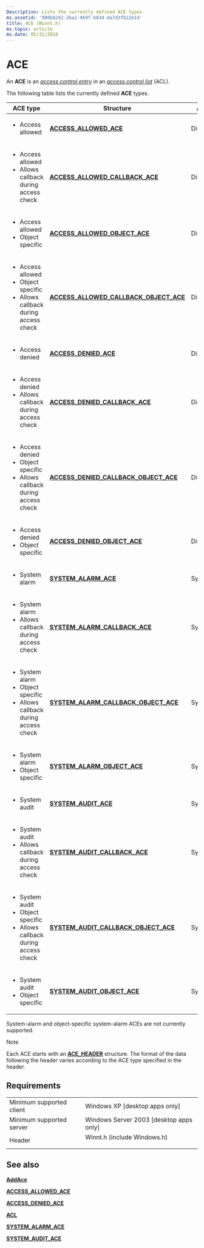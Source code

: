 ```yaml
---
Description: Lists the currently defined ACE types.
ms.assetid: '980b8242-2ba2-469f-b834-da7d3fb22e14'
title: ACE (Winnt.h)
ms.topic: article
ms.date: 05/31/2018
---
```


# ACE

An **ACE** is an [*access control entry*](https://docs.microsoft.com/windows/desktop/SecGloss/a-gly) in an [*access control list*](https://docs.microsoft.com/windows/desktop/SecGloss/a-gly) (ACL).

The following table lists the currently defined **ACE** types.



<table>
<colgroup>
<col style="width: 33%" />
<col style="width: 33%" />
<col style="width: 33%" />
</colgroup>
<thead>
<tr class="header">
<th>ACE type</th>
<th>Structure</th>
<th>ACL type</th>
</tr>
</thead>
<tbody>
<tr class="odd">
<td><ul>
<li>Access allowed</li>
</ul></td>
<td><a href="/windows/desktop/api/Winnt/ns-winnt-access_allowed_ace"><strong>ACCESS_ALLOWED_ACE</strong></a></td>
<td>Discretionary</td>
</tr>
<tr class="even">
<td><ul>
<li>Access allowed</li>
<li>Allows callback during access check</li>
</ul></td>
<td><a href="/windows/desktop/api/Winnt/ns-winnt-access_allowed_callback_ace"><strong>ACCESS_ALLOWED_CALLBACK_ACE</strong></a></td>
<td>Discretionary</td>
</tr>
<tr class="odd">
<td><ul>
<li>Access allowed</li>
<li>Object specific</li>
</ul></td>
<td><a href="/windows/desktop/api/Winnt/ns-winnt-access_allowed_object_ace"><strong>ACCESS_ALLOWED_OBJECT_ACE</strong></a></td>
<td>Discretionary</td>
</tr>
<tr class="even">
<td><ul>
<li>Access allowed</li>
<li>Object specific</li>
<li>Allows callback during access check</li>
</ul></td>
<td><a href="/windows/desktop/api/Winnt/ns-winnt-access_allowed_callback_object_ace"><strong>ACCESS_ALLOWED_CALLBACK_OBJECT_ACE</strong></a></td>
<td>Discretionary</td>
</tr>
<tr class="odd">
<td><ul>
<li>Access denied</li>
</ul></td>
<td><a href="/windows/desktop/api/Winnt/ns-winnt-access_denied_ace"><strong>ACCESS_DENIED_ACE</strong></a></td>
<td>Discretionary</td>
</tr>
<tr class="even">
<td><ul>
<li>Access denied</li>
<li>Allows callback during access check</li>
</ul></td>
<td><a href="/windows/desktop/api/Winnt/ns-winnt-access_denied_callback_ace"><strong>ACCESS_DENIED_CALLBACK_ACE</strong></a></td>
<td>Discretionary</td>
</tr>
<tr class="odd">
<td><ul>
<li>Access denied</li>
<li>Object specific</li>
<li>Allows callback during access check</li>
</ul></td>
<td><a href="/windows/desktop/api/Winnt/ns-winnt-access_denied_callback_object_ace"><strong>ACCESS_DENIED_CALLBACK_OBJECT_ACE</strong></a></td>
<td>Discretionary</td>
</tr>
<tr class="even">
<td><ul>
<li>Access denied</li>
<li>Object specific</li>
</ul></td>
<td><a href="/windows/desktop/api/Winnt/ns-winnt-access_denied_object_ace"><strong>ACCESS_DENIED_OBJECT_ACE</strong></a></td>
<td>Discretionary</td>
</tr>
<tr class="odd">
<td><ul>
<li>System alarm</li>
</ul></td>
<td><a href="/windows/desktop/api/Winnt/ns-winnt-system_alarm_ace"><strong>SYSTEM_ALARM_ACE</strong></a></td>
<td>System</td>
</tr>
<tr class="even">
<td><ul>
<li>System alarm</li>
<li>Allows callback during access check</li>
</ul></td>
<td><a href="/windows/desktop/api/Winnt/ns-winnt-system_alarm_callback_ace"><strong>SYSTEM_ALARM_CALLBACK_ACE</strong></a></td>
<td>System</td>
</tr>
<tr class="odd">
<td><ul>
<li>System alarm</li>
<li>Object specific</li>
<li>Allows callback during access check</li>
</ul></td>
<td><a href="/windows/desktop/api/Winnt/ns-winnt-system_alarm_callback_object_ace"><strong>SYSTEM_ALARM_CALLBACK_OBJECT_ACE</strong></a></td>
<td>System</td>
</tr>
<tr class="even">
<td><ul>
<li>System alarm</li>
<li>Object specific</li>
</ul></td>
<td><a href="https://docs.microsoft.com/windows/desktop/api/winnt/ns-winnt-system_alarm_object_ace"><strong>SYSTEM_ALARM_OBJECT_ACE</strong></a></td>
<td>System</td>
</tr>
<tr class="odd">
<td><ul>
<li>System audit</li>
</ul></td>
<td><a href="/windows/desktop/api/Winnt/ns-winnt-system_audit_ace"><strong>SYSTEM_AUDIT_ACE</strong></a></td>
<td>System</td>
</tr>
<tr class="even">
<td><ul>
<li>System audit</li>
<li>Allows callback during access check</li>
</ul></td>
<td><a href="/windows/desktop/api/Winnt/ns-winnt-system_audit_callback_ace"><strong>SYSTEM_AUDIT_CALLBACK_ACE</strong></a></td>
<td>System</td>
</tr>
<tr class="odd">
<td><ul>
<li>System audit</li>
<li>Object specific</li>
<li>Allows callback during access check</li>
</ul></td>
<td><a href="/windows/desktop/api/Winnt/ns-winnt-system_audit_callback_object_ace"><strong>SYSTEM_AUDIT_CALLBACK_OBJECT_ACE</strong></a></td>
<td>System</td>
</tr>
<tr class="even">
<td><ul>
<li>System audit</li>
<li>Object specific</li>
</ul></td>
<td><a href="/windows/desktop/api/Winnt/ns-winnt-system_alarm_object_ace"><strong>SYSTEM_AUDIT_OBJECT_ACE</strong></a></td>
<td>System</td>
</tr>
</tbody>
</table>



 

System-alarm and object-specific system-alarm ACEs are not currently supported.

> [!Note]  
> Each ACE starts with an [**ACE\_HEADER**](/windows/desktop/api/Winnt/ns-winnt-ace_header) structure. The format of the data following the header varies according to the ACE type specified in the header.

 

## Requirements



|                                     |                                                                                                        |
|-------------------------------------|--------------------------------------------------------------------------------------------------------|
| Minimum supported client<br/> | Windows XP \[desktop apps only\]<br/>                                                            |
| Minimum supported server<br/> | Windows Server 2003 \[desktop apps only\]<br/>                                                   |
| Header<br/>                   | <dl> <dt>Winnt.h (include Windows.h)</dt> </dl> |



## See also

<dl> <dt>

[**AddAce**](https://msdn.microsoft.com/library/Aa374970(v=VS.85).aspx)
</dt> <dt>

[**ACCESS\_ALLOWED\_ACE**](/windows/desktop/api/Winnt/ns-winnt-access_allowed_ace)
</dt> <dt>

[**ACCESS\_DENIED\_ACE**](/windows/desktop/api/Winnt/ns-winnt-access_denied_ace)
</dt> <dt>

[**ACL**](/windows/desktop/api/Winnt/ns-winnt-acl)
</dt> <dt>

[**SYSTEM\_ALARM\_ACE**](/windows/desktop/api/Winnt/ns-winnt-system_alarm_object_ace)
</dt> <dt>

[**SYSTEM\_AUDIT\_ACE**](/windows/desktop/api/Winnt/ns-winnt-system_audit_ace)
</dt> </dl>

 

 





